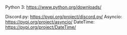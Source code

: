  Python 3: https://www.python.org/downloads/

Discord.py: https://pypi.org/project/discord.py/
Asyncio: https://pypi.org/project/asyncio/
DateTime: https://pypi.org/project/DateTime/
